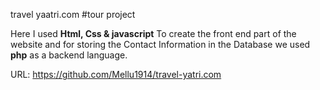 travel yaatri.com #tour project

Here I used <b>Html, Css & javascript</b> To create the front end part of the website and for storing the Contact Information in the Database we used <b>php</b> as a backend language.

URL: https://github.com/Mellu1914/travel-yatri.com




